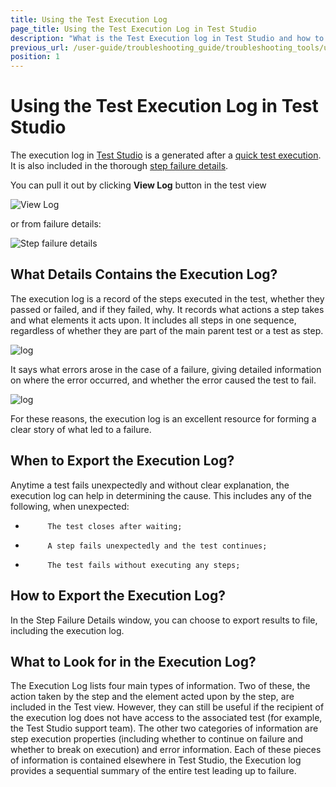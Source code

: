 ```yaml
---
title: Using the Test Execution Log
page_title: Using the Test Execution Log in Test Studio
description: "What is the Test Execution log in Test Studio and how to use this. How can the Execution log help me in troubleshooting failures. Test Studio Test execution failures and how to resolve these. What causes a Test Studio test failure. "
previous_url: /user-guide/troubleshooting_guide/troubleshooting_tools/using_the_execution_log.aspx, /user-guide/troubleshooting_guide/troubleshooting_tools/using_the_execution_log
position: 1
---
```

# Using the Test Execution Log in Test Studio

The execution log in <a href="http://www.telerik.com/teststudio" target="_blank">Test Studio</a> is a generated after a <a href="/getting-started/first-execution#quick-test-execution" target="_blank">quick test execution</a>. It is also included in the thorough <a href="/getting-started/test-results/step-failure-details" target="_blank">step failure details</a>.

You can pull it out by clicking **View Log** button in the test view

![View Log][1]

or from failure details:

![Step failure details][2]

## What Details Contains the Execution Log? 

The execution log is a record of the steps executed in the test, whether they passed or failed, and if they failed, why. It records what actions a step takes and what elements it acts upon. It includes all steps in one sequence, regardless of whether they are part of the main parent test or a test as step.

![log][3]

It says what errors arose in the case of a failure, giving detailed information on where the error occurred, and whether the error caused the test to fail.

![log][4]

For these reasons, the execution log is an excellent resource for forming a clear story of what led to a failure.

## When to Export the Execution Log?

Anytime a test fails unexpectedly and without clear explanation, the execution log can help in determining the cause. This includes any of the following, when unexpected:

-          The test closes after waiting;

-          A step fails unexpectedly and the test continues;

-          The test fails without executing any steps;

## How to Export the Execution Log?

In the Step Failure Details window, you can choose to export results to file, including the execution log.

## What to Look for in the Execution Log?

The Execution Log lists four main types of information. Two of these, the action taken by the step and the element acted upon by the step, are included in the Test view. However, they can still be useful if the recipient of the execution log does not have access to the associated test (for example, the Test Studio support team). The other two categories of information are step execution properties (including whether to continue on failure and whether to break on execution) and error information. Each of these pieces of information is contained elsewhere in Test Studio, the Execution log provides a sequential summary of the entire test leading up to failure.

[1]: /img/troubleshooting-guide/troubleshooting-tools-tg/using-the-execution-log/fig1.png
[2]: /img/troubleshooting-guide/troubleshooting-tools-tg/using-the-execution-log/fig2.png
[3]: /img/troubleshooting-guide/troubleshooting-tools-tg/using-the-execution-log/fig3.png
[4]: /img/troubleshooting-guide/troubleshooting-tools-tg/using-the-execution-log/fig4.png
